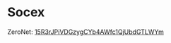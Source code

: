 Socex
=====
ZeroNet: [15R3rJPiVDGzygCYb4AWfc1QjUbdGTLWYm](http://127.0.0.1:43110/15R3rJPiVDGzygCYb4AWfc1QjUbdGTLWYm)
